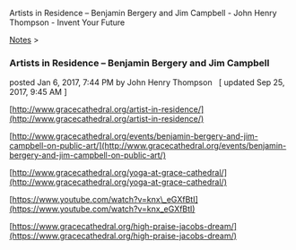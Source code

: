 Artists in Residence – Benjamin Bergery and Jim Campbell - John Henry Thompson - Invent Your Future   
    

[Notes](../notes.md)‎ > ‎

### Artists in Residence – Benjamin Bergery and Jim Campbell

posted Jan 6, 2017, 7:44 PM by John Henry Thompson   \[ updated Sep 25, 2017, 9:45 AM \]

  

[http://www.gracecathedral.org/artist-in-residence/](http://www.gracecathedral.org/artist-in-residence/)

  

[http://www.gracecathedral.org/events/benjamin-bergery-and-jim-campbell-on-public-art/](http://www.gracecathedral.org/events/benjamin-bergery-and-jim-campbell-on-public-art/)

  

[http://www.gracecathedral.org/yoga-at-grace-cathedral/](http://www.gracecathedral.org/yoga-at-grace-cathedral/)

  

[https://www.youtube.com/watch?v=knx\_eGXfBtI](https://www.youtube.com/watch?v=knx_eGXfBtI)

  

[https://www.gracecathedral.org/high-praise-jacobs-dream/](https://www.gracecathedral.org/high-praise-jacobs-dream/)

  

  

